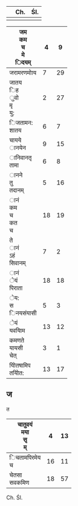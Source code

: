 |  | Ch. | Śl. |
|--|-----|-----|
|  |     |     |

| जम<br>कम<br>च<br>मे<br>िदयम्   | 4  | 9  |
|--------------------------------|----|----|
| जरामरणमोाय                     | 7  | 29 |
| जातय<br>िह<br>ुवो<br>मृ<br>यु: | 2  | 27 |
| िजतामन:<br>शातय                | 6  | 7  |
| चायये<br>ानयेन                 | 9  | 15 |
| ानिवानतृ<br>तामा               | 6  | 8  |
| ानने<br>तु<br>तदानम्           | 5  | 16 |
| ानं<br>कम<br>च<br>कत<br>च      | 18 | 19 |
| ते<br>ानं<br>ऽहं<br>सिवानम्    | 7  | 2  |
| ानं<br>ेयं<br>पिराता           | 18 | 18 |
| ेय:<br>स<br>िनयसंयासी          | 5  | 3  |
| ेयं<br>यवयािम                  | 13 | 12 |
| कमणते<br>यायसी<br>चेत्         | 3  | 1  |
| योितषामिप<br>तयोित:            | 13 | 17 |

## ज

त

| चातुवयं<br>मया<br>सृ<br>म् | 4  | 13 |
|----------------------------|----|----|
| िचतामपिरमेय<br>च           | 16 | 11 |
| चेतसा<br>सवकमिण            | 18 | 57 |

Ch. Śl.